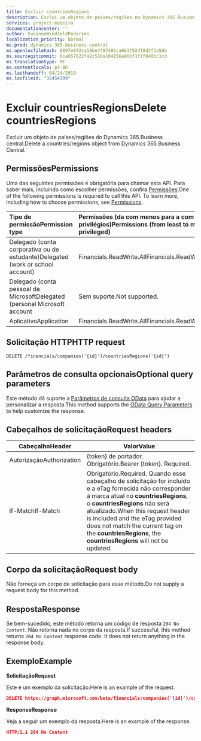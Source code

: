 ```yaml
---
title: Excluir countriesRegions
description: Exclui um objeto de países/regiões no Dynamics 365 Business central.
services: project-madeira
documentationcenter: ''
author: SusanneWindfeldPedersen
localization_priority: Normal
ms.prod: dynamics-365-business-central
ms.openlocfilehash: 6897e072ca18be4f87405ca063f92df8d2f2a50b
ms.sourcegitcommit: 0ce657622f42c510a104156a96bf1f1f040bc1cd
ms.translationtype: MT
ms.contentlocale: pt-BR
ms.lasthandoff: 04/24/2019
ms.locfileid: "32454199"
---
```

# <a name="delete-countriesregions"></a><span data-ttu-id="3bd06-103">Excluir countriesRegions</span><span class="sxs-lookup"><span data-stu-id="3bd06-103">Delete countriesRegions</span></span>
<span data-ttu-id="3bd06-104">Excluir um objeto de países/regiões do Dynamics 365 Business central.</span><span class="sxs-lookup"><span data-stu-id="3bd06-104">Delete a countries/regions object from Dynamics 365 Business Central.</span></span>

## <a name="permissions"></a><span data-ttu-id="3bd06-105">Permissões</span><span class="sxs-lookup"><span data-stu-id="3bd06-105">Permissions</span></span>
<span data-ttu-id="3bd06-p101">Uma das seguintes permissões é obrigatória para chamar esta API. Para saber mais, incluindo como escolher permissões, confira [Permissões](/graph/permissions-reference).</span><span class="sxs-lookup"><span data-stu-id="3bd06-p101">One of the following permissions is required to call this API. To learn more, including how to choose permissions, see [Permissions](/graph/permissions-reference).</span></span>

|<span data-ttu-id="3bd06-108">Tipo de permissão</span><span class="sxs-lookup"><span data-stu-id="3bd06-108">Permission type</span></span> |<span data-ttu-id="3bd06-109">Permissões (da com menos para a com mais privilégios)</span><span class="sxs-lookup"><span data-stu-id="3bd06-109">Permissions (from least to most privileged)</span></span>|
|:---------------|:------------------------------------------|
|<span data-ttu-id="3bd06-110">Delegado (conta corporativa ou de estudante)</span><span class="sxs-lookup"><span data-stu-id="3bd06-110">Delegated (work or school account)</span></span>|<span data-ttu-id="3bd06-111">Financials.ReadWrite.All</span><span class="sxs-lookup"><span data-stu-id="3bd06-111">Financials.ReadWrite.All</span></span> |
|<span data-ttu-id="3bd06-112">Delegado (conta pessoal da Microsoft</span><span class="sxs-lookup"><span data-stu-id="3bd06-112">Delegated (personal Microsoft account</span></span>|<span data-ttu-id="3bd06-113">Sem suporte.</span><span class="sxs-lookup"><span data-stu-id="3bd06-113">Not supported.</span></span>|
|<span data-ttu-id="3bd06-114">Aplicativo</span><span class="sxs-lookup"><span data-stu-id="3bd06-114">Application</span></span>|<span data-ttu-id="3bd06-115">Financials.ReadWrite.All</span><span class="sxs-lookup"><span data-stu-id="3bd06-115">Financials.ReadWrite.All</span></span>|

## <a name="http-request"></a><span data-ttu-id="3bd06-116">Solicitação HTTP</span><span class="sxs-lookup"><span data-stu-id="3bd06-116">HTTP request</span></span>
```
DELETE /financials/companies('{id}')/countriesRegions('{id}')
```
## <a name="optional-query-parameters"></a><span data-ttu-id="3bd06-117">Parâmetros de consulta opcionais</span><span class="sxs-lookup"><span data-stu-id="3bd06-117">Optional query parameters</span></span>
<span data-ttu-id="3bd06-118">Este método dá suporte a [Parâmetros de consulta OData](/graph/query-parameters) para ajudar a personalizar a resposta.</span><span class="sxs-lookup"><span data-stu-id="3bd06-118">This method supports the [OData Query Parameters](/graph/query-parameters) to help customize the response.</span></span>

## <a name="request-headers"></a><span data-ttu-id="3bd06-119">Cabeçalhos de solicitação</span><span class="sxs-lookup"><span data-stu-id="3bd06-119">Request headers</span></span>
|<span data-ttu-id="3bd06-120">Cabeçalho</span><span class="sxs-lookup"><span data-stu-id="3bd06-120">Header</span></span>|<span data-ttu-id="3bd06-121">Valor</span><span class="sxs-lookup"><span data-stu-id="3bd06-121">Value</span></span>|
|------|-----|
|<span data-ttu-id="3bd06-122">Autorização</span><span class="sxs-lookup"><span data-stu-id="3bd06-122">Authorization</span></span>  |<span data-ttu-id="3bd06-p102">{token} de portador. Obrigatório.</span><span class="sxs-lookup"><span data-stu-id="3bd06-p102">Bearer {token}. Required.</span></span> |
|<span data-ttu-id="3bd06-125">If-Match</span><span class="sxs-lookup"><span data-stu-id="3bd06-125">If-Match</span></span>       |<span data-ttu-id="3bd06-126">Obrigatório.</span><span class="sxs-lookup"><span data-stu-id="3bd06-126">Required.</span></span> <span data-ttu-id="3bd06-127">Quando esse cabeçalho de solicitação for incluído e a eTag fornecida não corresponder à marca atual no **countriesRegions**, o **countriesRegions** não será atualizado.</span><span class="sxs-lookup"><span data-stu-id="3bd06-127">When this request header is included and the eTag provided does not match the current tag on the **countriesRegions**, the **countriesRegions** will not be updated.</span></span> |

## <a name="request-body"></a><span data-ttu-id="3bd06-128">Corpo da solicitação</span><span class="sxs-lookup"><span data-stu-id="3bd06-128">Request body</span></span>
<span data-ttu-id="3bd06-129">Não forneça um corpo de solicitação para esse método.</span><span class="sxs-lookup"><span data-stu-id="3bd06-129">Do not supply a request body for this method.</span></span>

## <a name="response"></a><span data-ttu-id="3bd06-130">Resposta</span><span class="sxs-lookup"><span data-stu-id="3bd06-130">Response</span></span>
<span data-ttu-id="3bd06-p104">Se bem-sucedido, este método retorna um código de resposta ```204 No Content```. Não retorna nada no corpo da resposta.</span><span class="sxs-lookup"><span data-stu-id="3bd06-p104">If successful, this method returns ```204 No Content``` response code. It does not return anything in the response body.</span></span>

## <a name="example"></a><span data-ttu-id="3bd06-133">Exemplo</span><span class="sxs-lookup"><span data-stu-id="3bd06-133">Example</span></span>

<span data-ttu-id="3bd06-134">**Solicitação**</span><span class="sxs-lookup"><span data-stu-id="3bd06-134">**Request**</span></span>

<span data-ttu-id="3bd06-135">Este é um exemplo da solicitação.</span><span class="sxs-lookup"><span data-stu-id="3bd06-135">Here is an example of the request.</span></span>

```json
DELETE https://graph.microsoft.com/beta/financials/companies('{id}')/countriesRegions('{id}')
```

<span data-ttu-id="3bd06-136">**Response**</span><span class="sxs-lookup"><span data-stu-id="3bd06-136">**Response**</span></span> 

<span data-ttu-id="3bd06-137">Veja a seguir um exemplo da resposta.</span><span class="sxs-lookup"><span data-stu-id="3bd06-137">Here is an example of the response.</span></span> 

```json
HTTP/1.1 204 No Content
```
